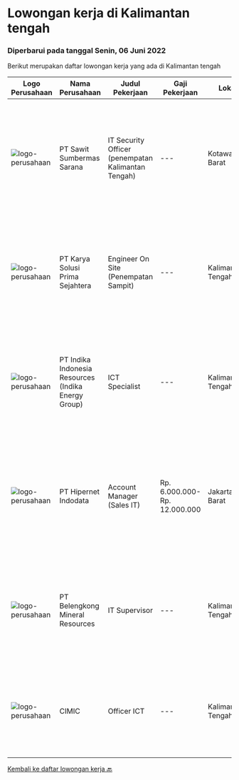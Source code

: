 
  # Lowongan kerja di Kalimantan tengah

  ### Diperbarui pada tanggal Senin, 06 Juni 2022

  Berikut merupakan daftar lowongan kerja yang ada di Kalimantan tengah

  |Logo Perusahaan | Nama Perusahaan | Judul Pekerjaan | Gaji Pekerjaan | Lokasi | Deskripsi | Tanggal diunggah | Pranala |
  | -------------- | --------------- | --------------- | --------- | --------- | -------------- | ------- | ----------- |
  |![logo-perusahaan](https://image-service-cdn.seek.com.au/43112910f6f139d3d5779b8e805a5f0f437be2eb/ee4dce1061f3f616224767ad58cb2fc751b8d2dc)|PT Sawit Sumbermas Sarana|IT Security Officer (penempatan Kalimantan Tengah)|---|Kotawaringin Barat|Menjaga keamanan layanan IT dan memberikan dukungan teknis serta pemeliharaan sesuai dengan Standar Operasional Prosedur Keamanan IT. Persyaratan:...|Minggu, 05 Juni 2022|https://www.jobstreet.co.id/id/job/it-security-officer-penempatan-kalimantan-tengah-3891148?token=0~1960216e-ecc2-4b5e-a4a4-23a3d01fa57a&sectionRank=1&jobId=jobstreet-id-job-3891148|
|![logo-perusahaan](https://image-service-cdn.seek.com.au/bb0f2c313297f2db3d497466b95d7da85644edc0/ee4dce1061f3f616224767ad58cb2fc751b8d2dc)|PT Karya Solusi Prima Sejahtera|Engineer On Site (Penempatan Sampit)|---|Kalimantan Tengah|Kualifikasi: Usia maksimal 28 tahun; Pendidikan minimal D3/S1 jurusan Teknik Telekomunikasi; Memiliki pengalaman minimal 1 tahun pada bidang Network...|Kamis, 02 Juni 2022|https://www.jobstreet.co.id/id/job/engineer-on-site-penempatan-sampit-3886558?token=0~1960216e-ecc2-4b5e-a4a4-23a3d01fa57a&sectionRank=2&jobId=jobstreet-id-job-3886558|
|![logo-perusahaan](https://image-service-cdn.seek.com.au/ea5882fa2ea30c665bae90fe949162e2a3009c14/ee4dce1061f3f616224767ad58cb2fc751b8d2dc)|PT Indika Indonesia Resources (Indika Energy Group)|ICT Specialist|---|Kalimantan Tengah|PT Multi Tambangjaya Utama (MUTU), a subsidiaries of PT. Indika Indonesia Resources (member of Indika Energy Group) located in Central Kalimantan, is...|Senin, 30 Mei 2022|https://www.jobstreet.co.id/id/job/ict-specialist-3900938?token=0~1960216e-ecc2-4b5e-a4a4-23a3d01fa57a&sectionRank=3&jobId=jobstreet-id-job-3900938|
|![logo-perusahaan](https://image-service-cdn.seek.com.au/62148b692fdfbf4a4a11c7764913b8f0db15fa3f/ee4dce1061f3f616224767ad58cb2fc751b8d2dc)|PT Hipernet Indodata|Account Manager  (Sales IT)|Rp. 6.000.000-Rp. 12.000.000|Jakarta Barat|Qualification: Age maximum 35 years Minimum Diploma III from any field, preferably from Technology Information, System Information, Computer Science,...|Selasa, 17 Mei 2022|https://www.jobstreet.co.id/id/job/account-manager-sales-it-3885462?token=0~1960216e-ecc2-4b5e-a4a4-23a3d01fa57a&sectionRank=4&jobId=jobstreet-id-job-3885462|
|![logo-perusahaan](https://image-service-cdn.seek.com.au/aea2830a6a5ef7b23f5773b025191983b5991cc9/ee4dce1061f3f616224767ad58cb2fc751b8d2dc)|PT Belengkong Mineral Resources|IT Supervisor|---|Kalimantan Tengah|Kualifikasi: Pendidikan minimal S1 Teknik Komputer/Sistem Informasi/Teknik Informatika Usia minimal 32 tahun Pengalaman minimal 3 tahun untuk posisi...|Senin, 09 Mei 2022|https://www.jobstreet.co.id/id/job/it-supervisor-3874642?token=0~1960216e-ecc2-4b5e-a4a4-23a3d01fa57a&sectionRank=5&jobId=jobstreet-id-job-3874642|
|![logo-perusahaan](https://i.ibb.co/sqvTCh9/112815900-stock-vector-no-image-available-icon-flat-vector.webp)|CIMIC|Officer ICT|---|Kalimantan Tengah|About usWith a global business, we offer diverse and rewarding careers. We are committed to Thiess being a company and a culture where great people...|Minggu, 05 Juni 2022|https://www.jobstreet.co.id/id/job/officer-ict-1031880035?token=0~1960216e-ecc2-4b5e-a4a4-23a3d01fa57a&sectionRank=6&jobId=jobstreet-id-job-1031880035|


  [Kembali ke daftar lowongan kerja 🔙](../README.md#daftar-lowongan-kerja)
  